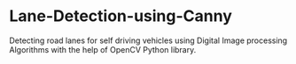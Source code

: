 # Lane-Detection-using-Canny
Detecting road lanes for self driving vehicles using Digital Image processing Algorithms with the help of OpenCV Python library.
